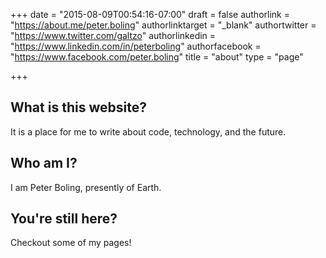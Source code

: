 +++
date = "2015-08-09T00:54:16-07:00"
draft = false
authorlink = "https://about.me/peter.boling"
authorlinktarget = "_blank"
authortwitter = "https://www.twitter.com/galtzo"
authorlinkedin = "https://www.linkedin.com/in/peterboling"
authorfacebook = "https://www.facebook.com/peter.boling"
title = "about"
type = "page"

+++

## What is this website?

It is a place for me to write about code, technology, and the future.

## Who am I?

I am Peter Boling, presently of Earth.

## You're still here?

Checkout some of my pages!

